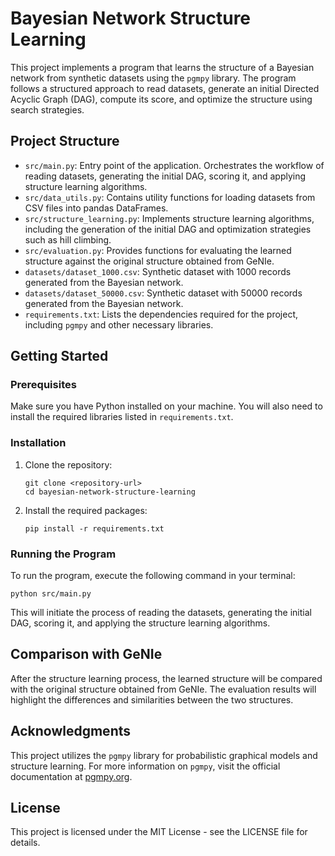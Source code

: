 # Bayesian Network Structure Learning

This project implements a program that learns the structure of a Bayesian network from synthetic datasets using the `pgmpy` library. The program follows a structured approach to read datasets, generate an initial Directed Acyclic Graph (DAG), compute its score, and optimize the structure using search strategies.

## Project Structure

- `src/main.py`: Entry point of the application. Orchestrates the workflow of reading datasets, generating the initial DAG, scoring it, and applying structure learning algorithms.
- `src/data_utils.py`: Contains utility functions for loading datasets from CSV files into pandas DataFrames.
- `src/structure_learning.py`: Implements structure learning algorithms, including the generation of the initial DAG and optimization strategies such as hill climbing.
- `src/evaluation.py`: Provides functions for evaluating the learned structure against the original structure obtained from GeNIe.
- `datasets/dataset_1000.csv`: Synthetic dataset with 1000 records generated from the Bayesian network.
- `datasets/dataset_50000.csv`: Synthetic dataset with 50000 records generated from the Bayesian network.
- `requirements.txt`: Lists the dependencies required for the project, including `pgmpy` and other necessary libraries.

## Getting Started

### Prerequisites

Make sure you have Python installed on your machine. You will also need to install the required libraries listed in `requirements.txt`.

### Installation

1. Clone the repository:
   ```
   git clone <repository-url>
   cd bayesian-network-structure-learning
   ```

2. Install the required packages:
   ```
   pip install -r requirements.txt
   ```

### Running the Program

To run the program, execute the following command in your terminal:

```
python src/main.py
```

This will initiate the process of reading the datasets, generating the initial DAG, scoring it, and applying the structure learning algorithms.

## Comparison with GeNIe

After the structure learning process, the learned structure will be compared with the original structure obtained from GeNIe. The evaluation results will highlight the differences and similarities between the two structures.

## Acknowledgments

This project utilizes the `pgmpy` library for probabilistic graphical models and structure learning. For more information on `pgmpy`, visit the official documentation at [pgmpy.org](https://pgmpy.org).

## License

This project is licensed under the MIT License - see the LICENSE file for details.